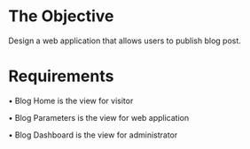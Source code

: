 # The Objective

Design a web application that allows users to publish blog post.

# Requirements

 • Blog Home is the view for visitor
  
• Blog Parameters is the view for web application

• Blog Dashboard is the view for administrator 

